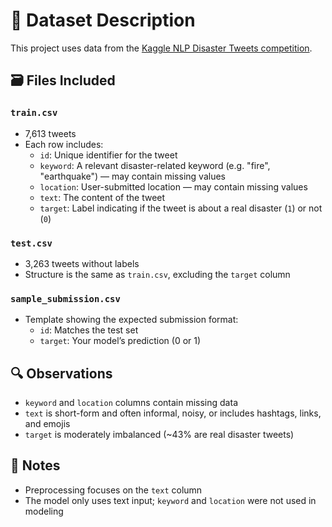 # 📄 Dataset Description

This project uses data from the [Kaggle NLP Disaster Tweets competition](https://www.kaggle.com/competitions/nlp-getting-started).

## 🗃️ Files Included

### `train.csv`
- 7,613 tweets
- Each row includes:
  - `id`: Unique identifier for the tweet
  - `keyword`: A relevant disaster-related keyword (e.g. "fire", "earthquake") — may contain missing values
  - `location`: User-submitted location — may contain missing values
  - `text`: The content of the tweet
  - `target`: Label indicating if the tweet is about a real disaster (`1`) or not (`0`)

### `test.csv`
- 3,263 tweets without labels
- Structure is the same as `train.csv`, excluding the `target` column

### `sample_submission.csv`
- Template showing the expected submission format:
  - `id`: Matches the test set
  - `target`: Your model’s prediction (0 or 1)

## 🔍 Observations

- `keyword` and `location` columns contain missing data
- `text` is short-form and often informal, noisy, or includes hashtags, links, and emojis
- `target` is moderately imbalanced (~43% are real disaster tweets)

## 📌 Notes

- Preprocessing focuses on the `text` column
- The model only uses text input; `keyword` and `location` were not used in modeling
